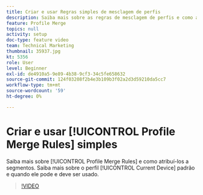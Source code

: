 ```yaml
---
title: Criar e usar Regras simples de mesclagem de perfis
description: Saiba mais sobre as regras de mesclagem de perfis e como atribuí-las a segmentos. Saiba mais sobre o perfil padrão "Dispositivo atual" e quando ele pode/deve ser usado.
feature: Profile Merge
topics: null
activity: setup
doc-type: feature video
team: Technical Marketing
thumbnail: 35937.jpg
kt: 5356
role: User
level: Beginner
exl-id: de4910a5-9e89-4b38-9cf3-34c5fe658632
source-git-commit: 124f03208f2b4e3b109b3f02a2d3d59210da5cc7
workflow-type: tm+mt
source-wordcount: '59'
ht-degree: 0%

---
```


# Criar e usar [!UICONTROL Profile Merge Rules] simples

Saiba mais sobre [!UICONTROL Profile Merge Rules] e como atribuí-los a segmentos. Saiba mais sobre o perfil [!UICONTROL Current Device] padrão e quando ele pode e deve ser usado.

>[!VIDEO](https://video.tv.adobe.com/v/40019/?quality=12&learn=on&captions=por_br)
